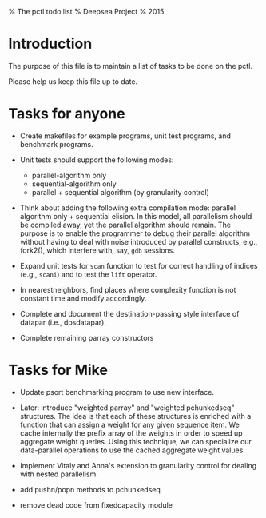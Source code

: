 % The pctl todo list
% Deepsea Project
% 2015

Introduction
============

The purpose of this file is to maintain a list of tasks to be done on
the pctl.

Please help us keep this file up to date.

Tasks for anyone
================

- Create makefiles for example programs, unit test programs, and
  benchmark programs.

- Unit tests should support the following modes:
  - parallel-algorithm only
  - sequential-algorithm only
  - parallel + sequential algorithm (by granularity control)

- Think about adding the following extra compilation mode: parallel
  algorithm only + sequential elision. In this model, all parallelism
  should be compiled away, yet the parallel algorithm should
  remain. The purpose is to enable the programmer to debug their
  parallel algorithm without having to deal with noise introduced by
  parallel constructs, e.g., fork2(), which interfere with, say, `gdb`
  sessions.

- Expand unit tests for `scan` function to test for correct handling
  of indices (e.g., `scani`) and to test the `lift` operator.

- In nearestneighbors, find places where complexity function is not
  constant time and modify accordingly.

- Complete and document the destination-passing style interface of
  datapar (i.e., dpsdatapar).

- Complete remaining parray constructors

Tasks for Mike
==============

- Update psort benchmarking program to use new interface.

- Later: introduce "weighted parray" and "weighted pchunkedseq"
  structures. The idea is that each of these structures is enriched
  with a function that can assign a weight for any given sequence
  item. We cache internally the prefix array of the weights in order
  to speed up aggregate weight queries. Using this technique, we can
  specialize our data-parallel operations to use the cached aggregate
  weight values.


- Implement Vitaly and Anna's extension to granularity control for
  dealing with nested parallelism.

- add pushn/popn methods to pchunkedseq

- remove dead code from fixedcapacity module